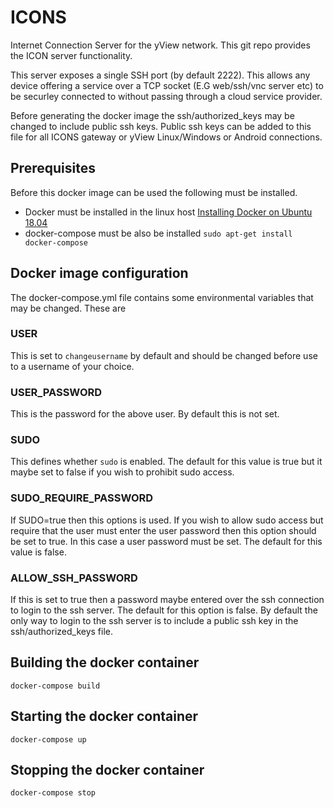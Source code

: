 # ICONS
Internet Connection Server for the yView network. This git repo provides the ICON server functionality.

This server exposes a single SSH port (by default 2222). This allows any device offering a service over a TCP socket (E.G web/ssh/vnc server etc) to be securley connected to without passing through a cloud service provider.

Before generating the docker image the ssh/authorized_keys may be changed to include public ssh keys. Public ssh keys can be added to this file for all ICONS gateway or yView Linux/Windows or Android connections.

## Prerequisites
Before this docker image can be used the following must be installed.

 - Docker must be installed in the linux host
 	[Installing Docker on Ubuntu 18.04](https://www.hostinger.com/tutorials/how-to-install-and-use-docker-on-ubuntu/)
 - docker-compose must be also be installed
    `sudo apt-get install docker-compose`
    
## Docker image configuration
The docker-compose.yml file contains some environmental variables that may be changed. These are

### USER
This is set to `changeusername` by default and should be changed before use to a username of your choice.

### USER_PASSWORD
This is the password for the above user. By default this is not set.

### SUDO
This defines whether `sudo` is enabled. The default for this value is true but it maybe set to false if you wish to prohibit sudo access.

### SUDO_REQUIRE_PASSWORD
If SUDO=true then this options is used. If you wish to allow sudo access but require that the user must enter the user password then this option should be set to true. In this case a user password must be set. The default for this value is false.

### ALLOW_SSH_PASSWORD
If this is set to true then a password maybe entered over the ssh connection to login to the ssh server. The default for this option is false. By default the only way to login to the ssh server is to include a public ssh key in the ssh/authorized_keys file.

## Building the docker container
 `docker-compose build`
 
## Starting the docker container
 `docker-compose up`

## Stopping the docker container
 
 `docker-compose stop`

